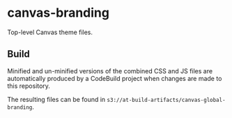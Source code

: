 # canvas-branding
Top-level Canvas theme files.

## Build

Minified and un-minified versions of the combined CSS and JS files are automatically produced by a CodeBuild project when changes are made to this repository.

The resulting files can be found in `s3://at-build-artifacts/canvas-global-branding`.
